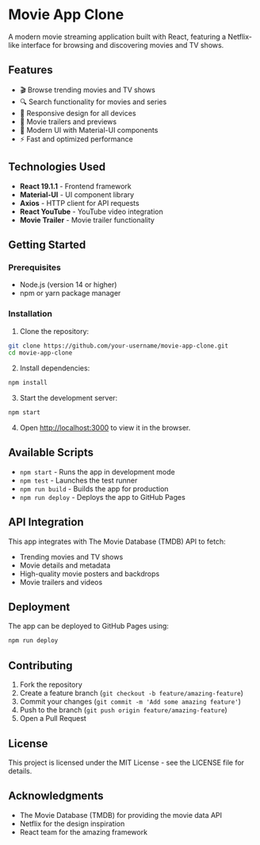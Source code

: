 # Movie App Clone

A modern movie streaming application built with React, featuring a Netflix-like interface for browsing and discovering movies and TV shows.

## Features

- 🎬 Browse trending movies and TV shows
- 🔍 Search functionality for movies and series
- 📱 Responsive design for all devices
- 🎥 Movie trailers and previews
- 🎨 Modern UI with Material-UI components
- ⚡ Fast and optimized performance

## Technologies Used

- **React 19.1.1** - Frontend framework
- **Material-UI** - UI component library
- **Axios** - HTTP client for API requests
- **React YouTube** - YouTube video integration
- **Movie Trailer** - Movie trailer functionality

## Getting Started

### Prerequisites

- Node.js (version 14 or higher)
- npm or yarn package manager

### Installation

1. Clone the repository:

```bash
git clone https://github.com/your-username/movie-app-clone.git
cd movie-app-clone
```

2. Install dependencies:

```bash
npm install
```

3. Start the development server:

```bash
npm start
```

4. Open [http://localhost:3000](http://localhost:3000) to view it in the browser.

## Available Scripts

- `npm start` - Runs the app in development mode
- `npm test` - Launches the test runner
- `npm run build` - Builds the app for production
- `npm run deploy` - Deploys the app to GitHub Pages

## API Integration

This app integrates with The Movie Database (TMDB) API to fetch:

- Trending movies and TV shows
- Movie details and metadata
- High-quality movie posters and backdrops
- Movie trailers and videos

## Deployment

The app can be deployed to GitHub Pages using:

```bash
npm run deploy
```

## Contributing

1. Fork the repository
2. Create a feature branch (`git checkout -b feature/amazing-feature`)
3. Commit your changes (`git commit -m 'Add some amazing feature'`)
4. Push to the branch (`git push origin feature/amazing-feature`)
5. Open a Pull Request

## License

This project is licensed under the MIT License - see the LICENSE file for details.

## Acknowledgments

- The Movie Database (TMDB) for providing the movie data API
- Netflix for the design inspiration
- React team for the amazing framework
